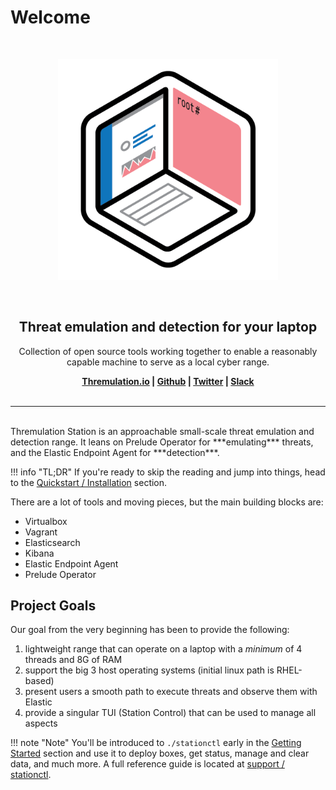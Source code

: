# Welcome

<br>
<p align="center">
<img src="images/ts-logo.png" width="70%" alt="">
</p>
<br>

<h2 align="center"><b>Threat emulation and detection for your laptop</b></h2>

<p align="center">
   Collection of open source tools working together to enable a reasonably capable machine to serve as a local cyber range.
</p>

<p align="center"><b>
    <a href="https://thremulation.io">Thremulation.io</a> |
    <a href="https://github.com/thremulation-station/thremulation-station">Github</a> |
    <a href="https://twitter.com/thremulation">Twitter</a> |
    <a href="https://join.slack.com/t/thremulation/shared_invite/zt-w1v1hijr-r9LYdOOna9p8YuldKxjy_w">Slack</a>
    <br /><br />
</b></p>


<hr />
<br>
Thremulation Station is an approachable small-scale threat emulation and detection range. It leans on Prelude Operator for ***emulating*** threats, and the Elastic Endpoint Agent for ***detection***.

!!! info "TL;DR"
    If you're ready to skip the reading and jump into things, head to the [Quickstart / Installation](https://docs.thremulation.io/quickstart/installation/) section.

There are a lot of tools and moving pieces, but the main building blocks are:

- Virtualbox
- Vagrant
- Elasticsearch
- Kibana
- Elastic Endpoint Agent
- Prelude Operator


## Project Goals

Our goal from the very beginning has been to provide the following:

1. lightweight range that can operate on a laptop with a _minimum_ of 4 threads and 8G of RAM
1. support the big 3 host operating systems (initial linux path is RHEL-based)
1. present users a smooth path to execute threats and observe them with Elastic 
1. provide a singular TUI (Station Control) that can be used to manage all aspects

!!! note "Note"
    You'll be introduced to `./stationctl` early in the [Getting Started](https://docs.thremulation.io/quickstart/deployment/#station-control-intro) section and use it to deploy boxes, get status, manage and clear data, and much more. A full reference guide is located at [support / stationctl](https://docs.thremulation.io/support/stationctl/).


<!-- ## Contribution

How can I help, you ask? We welcome contributions, so check out the project repo [contribution page](https://github.com/thremulation-station/thremulation-station/blob/devel/CONTRIBUTING.md) on Github. -->
